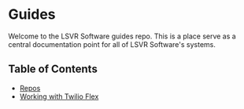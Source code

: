 # Guides

Welcome to the LSVR Software guides repo. This is a place serve as a central
documentation point for all of LSVR Software's systems.

## Table of Contents

* [Repos](repos.md)
* [Working with Twilio Flex](twilio/README.md)
